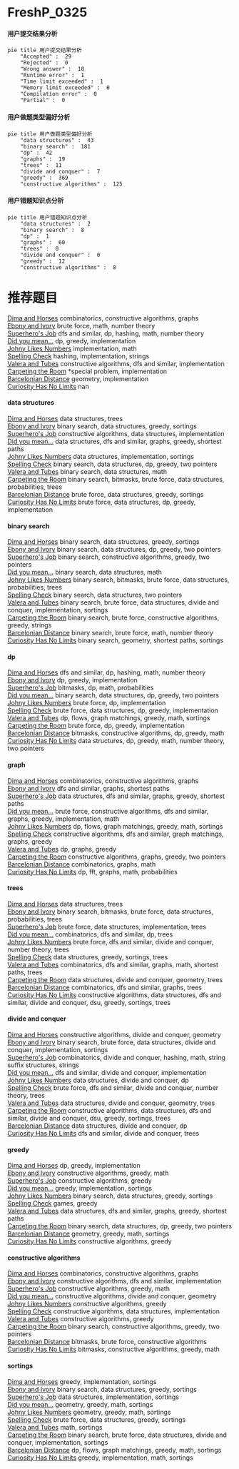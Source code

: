 # FreshP_0325
<!-- tabs:start -->
#### **用户提交结果分析**

```mermaid
pie title 用户提交结果分析
    "Accepted" :  29
    "Rejected" :  0
    "Wrong answer" :  18
    "Runtime error" :  1
    "Time limit exceeded" :  1
    "Memory limit exceeded" :  0
    "Compilation error" :  0
    "Partial" :  0
```
#### **用户做题类型偏好分析**

```mermaid
pie title 用户做题类型偏好分析
    "data structures" :  43
    "binary search" :  181
    "dp" :  42
    "graphs" :  19
    "trees" :  11
    "divide and conquer" :  7
    "greedy" :  369
    "constructive algorithms" :  125
```
#### **用户错题知识点分析**

```mermaid
pie title 用户错题知识点分析
    "data structures" :  2
    "binary search" :  8
    "dp" :  1
    "graphs" :  60
    "trees" :  0
    "divide and conquer" :  0
    "greedy" :  12
    "constructive algorithms" :  8
```
<!-- tabs:end -->
# 推荐题目
[Dima and Horses](http://codeforces.com/problemset/problem/272/E)		combinatorics,
                        constructive algorithms,
                        graphs		  
[Ebony and Ivory](http://codeforces.com/problemset/problem/633/A)		brute force,
                        math,
                        number theory		  
[Superhero's Job](http://codeforces.com/problemset/problem/542/D)		dfs and similar,
                        dp,
                        hashing,
                        math,
                        number theory		  
[Did you mean...](https://codeforces.com/contest/860/problem/A)		dp,
                        greedy,
                        implementation		  
[Johny Likes Numbers](http://codeforces.com/problemset/problem/678/A)		implementation,
                        math		  
[Spelling Check](http://codeforces.com/problemset/problem/39/J)		hashing,
                        implementation,
                        strings		  
[Valera and Tubes](http://codeforces.com/problemset/problem/441/C)		constructive algorithms,
                        dfs and similar,
                        implementation		  
[Carpeting the Room](http://codeforces.com/problemset/problem/100/A)		*special problem,
                        implementation		  
[Barcelonian Distance](http://codeforces.com/problemset/problem/1032/D)		geometry,
                        implementation		  
[Curiosity Has No Limits](http://codeforces.com/problemset/problem/1031/B)		nan		  
<!-- tabs:start -->
#### **data structures**
[Dima and Horses](http://codeforces.com/problemset/problem/1110/F)		data structures,
                        trees		  
[Ebony and Ivory](http://codeforces.com/problemset/problem/567/D)		binary search,
                        data structures,
                        greedy,
                        sortings		  
[Superhero's Job](http://codeforces.com/problemset/problem/156/B)		constructive algorithms,
                        data structures,
                        implementation		  
[Did you mean...](http://codeforces.com/problemset/problem/1106/D)		data structures,
                        dfs and similar,
                        graphs,
                        greedy,
                        shortest paths		  
[Johny Likes Numbers](https://codeforces.com/contest/860/problem/B)		data structures,
                        implementation,
                        sortings		  
[Spelling Check](http://codeforces.com/problemset/problem/1492/C)		binary search,
                        data structures,
                        dp,
                        greedy,
                        two pointers		  
[Valera and Tubes](http://codeforces.com/problemset/problem/1490/G)		binary search,
                        data structures,
                        math		  
[Carpeting the Room](http://codeforces.com/problemset/problem/1479/D)		binary search,
                        bitmasks,
                        brute force,
                        data structures,
                        probabilities,
                        trees		  
[Barcelonian Distance](http://codeforces.com/problemset/problem/1497/A)		brute force,
                        data structures,
                        greedy,
                        sortings		  
[Curiosity Has No Limits](http://codeforces.com/problemset/problem/1491/C)		brute force,
                        data structures,
                        dp,
                        greedy,
                        implementation		  
#### **binary search**
[Dima and Horses](http://codeforces.com/problemset/problem/567/D)		binary search,
                        data structures,
                        greedy,
                        sortings		  
[Ebony and Ivory](http://codeforces.com/problemset/problem/1492/C)		binary search,
                        data structures,
                        dp,
                        greedy,
                        two pointers		  
[Superhero's Job](http://codeforces.com/problemset/problem/1463/D)		binary search,
                        constructive algorithms,
                        greedy,
                        two pointers		  
[Did you mean...](http://codeforces.com/problemset/problem/1490/G)		binary search,
                        data structures,
                        math		  
[Johny Likes Numbers](http://codeforces.com/problemset/problem/1479/D)		binary search,
                        bitmasks,
                        brute force,
                        data structures,
                        probabilities,
                        trees		  
[Spelling Check](http://codeforces.com/problemset/problem/1436/E)		binary search,
                        data structures,
                        two pointers		  
[Valera and Tubes](http://codeforces.com/problemset/problem/1461/D)		binary search,
                        brute force,
                        data structures,
                        divide and conquer,
                        implementation,
                        sortings		  
[Carpeting the Room](http://codeforces.com/problemset/problem/1493/C)		binary search,
                        brute force,
                        constructive algorithms,
                        greedy,
                        strings		  
[Barcelonian Distance](http://codeforces.com/problemset/problem/1487/D)		binary search,
                        brute force,
                        math,
                        number theory		  
[Curiosity Has No Limits](http://codeforces.com/problemset/problem/1486/B)		binary search,
                        geometry,
                        shortest paths,
                        sortings		  
#### **dp**
[Dima and Horses](http://codeforces.com/problemset/problem/542/D)		dfs and similar,
                        dp,
                        hashing,
                        math,
                        number theory		  
[Ebony and Ivory](https://codeforces.com/contest/860/problem/A)		dp,
                        greedy,
                        implementation		  
[Superhero's Job](http://codeforces.com/problemset/problem/441/E)		bitmasks,
                        dp,
                        math,
                        probabilities		  
[Did you mean...](http://codeforces.com/problemset/problem/1492/C)		binary search,
                        data structures,
                        dp,
                        greedy,
                        two pointers		  
[Johny Likes Numbers](https://codeforces.com/contest/1457/problem/C)		brute force,
                        dp,
                        implementation		  
[Spelling Check](http://codeforces.com/problemset/problem/1491/C)		brute force,
                        data structures,
                        dp,
                        greedy,
                        implementation		  
[Valera and Tubes](http://codeforces.com/problemset/problem/1437/C)		dp,
                        flows,
                        graph matchings,
                        greedy,
                        math,
                        sortings		  
[Carpeting the Room](http://codeforces.com/problemset/problem/1499/B)		brute force,
                        dp,
                        greedy,
                        implementation		  
[Barcelonian Distance](http://codeforces.com/problemset/problem/1491/D)		bitmasks,
                        constructive algorithms,
                        dp,
                        greedy,
                        math		  
[Curiosity Has No Limits](http://codeforces.com/problemset/problem/1497/E1)		data structures,
                        dp,
                        greedy,
                        math,
                        number theory,
                        two pointers		  
#### **graph**
[Dima and Horses](http://codeforces.com/problemset/problem/272/E)		combinatorics,
                        constructive algorithms,
                        graphs		  
[Ebony and Ivory](http://codeforces.com/problemset/problem/590/C)		dfs and similar,
                        graphs,
                        shortest paths		  
[Superhero's Job](http://codeforces.com/problemset/problem/1106/D)		data structures,
                        dfs and similar,
                        graphs,
                        greedy,
                        shortest paths		  
[Did you mean...](http://codeforces.com/problemset/problem/1487/C)		brute force,
                        constructive algorithms,
                        dfs and similar,
                        graphs,
                        greedy,
                        implementation,
                        math		  
[Johny Likes Numbers](http://codeforces.com/problemset/problem/1437/C)		dp,
                        flows,
                        graph matchings,
                        greedy,
                        math,
                        sortings		  
[Spelling Check](http://codeforces.com/problemset/problem/1470/D)		constructive algorithms,
                        dfs and similar,
                        graph matchings,
                        graphs,
                        greedy		  
[Valera and Tubes](http://codeforces.com/problemset/problem/1476/C)		dp,
                        graphs,
                        greedy		  
[Carpeting the Room](http://codeforces.com/problemset/problem/1304/D)		constructive algorithms,
                        graphs,
                        greedy,
                        two pointers		  
[Barcelonian Distance](http://codeforces.com/problemset/problem/1475/C)		combinatorics,
                        graphs,
                        math		  
[Curiosity Has No Limits](http://codeforces.com/problemset/problem/553/E)		dp,
                        fft,
                        graphs,
                        math,
                        probabilities		  
#### **trees**
[Dima and Horses](http://codeforces.com/problemset/problem/1110/F)		data structures,
                        trees		  
[Ebony and Ivory](http://codeforces.com/problemset/problem/1479/D)		binary search,
                        bitmasks,
                        brute force,
                        data structures,
                        probabilities,
                        trees		  
[Superhero's Job](http://codeforces.com/problemset/problem/1511/C)		brute force,
                        data structures,
                        implementation,
                        trees		  
[Did you mean...](http://codeforces.com/problemset/problem/1499/F)		combinatorics,
                        dfs and similar,
                        dp,
                        trees		  
[Johny Likes Numbers](http://codeforces.com/problemset/problem/1491/E)		brute force,
                        dfs and similar,
                        divide and conquer,
                        number theory,
                        trees		  
[Spelling Check](http://codeforces.com/problemset/problem/1466/D)		data structures,
                        greedy,
                        sortings,
                        trees		  
[Valera and Tubes](http://codeforces.com/problemset/problem/1495/D)		combinatorics,
                        dfs and similar,
                        graphs,
                        math,
                        shortest paths,
                        trees		  
[Carpeting the Room](http://codeforces.com/problemset/problem/1303/G)		data structures,
                        divide and conquer,
                        geometry,
                        trees		  
[Barcelonian Distance](http://codeforces.com/problemset/problem/1454/E)		combinatorics,
                        dfs and similar,
                        graphs,
                        trees		  
[Curiosity Has No Limits](http://codeforces.com/problemset/problem/1494/D)		constructive algorithms,
                        data structures,
                        dfs and similar,
                        divide and conquer,
                        dsu,
                        greedy,
                        sortings,
                        trees		  
#### **divide and conquer**
[Dima and Horses](http://codeforces.com/problemset/problem/1070/M)		constructive algorithms,
                        divide and conquer,
                        geometry		  
[Ebony and Ivory](http://codeforces.com/problemset/problem/1461/D)		binary search,
                        brute force,
                        data structures,
                        divide and conquer,
                        implementation,
                        sortings		  
[Superhero's Job](http://codeforces.com/problemset/problem/1466/G)		combinatorics,
                        divide and conquer,
                        hashing,
                        math,
                        string suffix structures,
                        strings		  
[Did you mean...](http://codeforces.com/problemset/problem/1490/D)		dfs and similar,
                        divide and conquer,
                        implementation		  
[Johny Likes Numbers](https://codeforces.com/contest/1483/problem/C)		data structures,
                        divide and conquer,
                        dp		  
[Spelling Check](http://codeforces.com/problemset/problem/1491/E)		brute force,
                        dfs and similar,
                        divide and conquer,
                        number theory,
                        trees		  
[Valera and Tubes](http://codeforces.com/problemset/problem/1303/G)		data structures,
                        divide and conquer,
                        geometry,
                        trees		  
[Carpeting the Room](http://codeforces.com/problemset/problem/1494/D)		constructive algorithms,
                        data structures,
                        dfs and similar,
                        divide and conquer,
                        dsu,
                        greedy,
                        sortings,
                        trees		  
[Barcelonian Distance](http://codeforces.com/problemset/problem/1482/E)		data structures,
                        divide and conquer,
                        dp		  
[Curiosity Has No Limits](http://codeforces.com/problemset/problem/566/C)		dfs and similar,
                        divide and conquer,
                        trees		  
#### **greedy**
[Dima and Horses](https://codeforces.com/contest/860/problem/A)		dp,
                        greedy,
                        implementation		  
[Ebony and Ivory](http://codeforces.com/problemset/problem/1088/C)		constructive algorithms,
                        greedy,
                        math		  
[Superhero's Job](https://codeforces.com/contest/516/problem/B)		constructive algorithms,
                        greedy		  
[Did you mean...](http://codeforces.com/problemset/problem/1216/B)		greedy,
                        implementation,
                        sortings		  
[Johny Likes Numbers](http://codeforces.com/problemset/problem/567/D)		binary search,
                        data structures,
                        greedy,
                        sortings		  
[Spelling Check](https://codeforces.com/contest/1496/problem/D)		games,
                        greedy		  
[Valera and Tubes](http://codeforces.com/problemset/problem/1106/D)		data structures,
                        dfs and similar,
                        graphs,
                        greedy,
                        shortest paths		  
[Carpeting the Room](http://codeforces.com/problemset/problem/1492/C)		binary search,
                        data structures,
                        dp,
                        greedy,
                        two pointers		  
[Barcelonian Distance](https://codeforces.com/contest/1496/problem/C)		geometry,
                        greedy,
                        math,
                        sortings		  
[Curiosity Has No Limits](http://codeforces.com/problemset/problem/1493/A)		constructive algorithms,
                        greedy		  
#### **constructive algorithms**
[Dima and Horses](http://codeforces.com/problemset/problem/272/E)		combinatorics,
                        constructive algorithms,
                        graphs		  
[Ebony and Ivory](http://codeforces.com/problemset/problem/441/C)		constructive algorithms,
                        dfs and similar,
                        implementation		  
[Superhero's Job](http://codeforces.com/problemset/problem/1088/C)		constructive algorithms,
                        greedy,
                        math		  
[Did you mean...](http://codeforces.com/problemset/problem/1070/M)		constructive algorithms,
                        divide and conquer,
                        geometry		  
[Johny Likes Numbers](https://codeforces.com/contest/516/problem/B)		constructive algorithms,
                        greedy		  
[Spelling Check](http://codeforces.com/problemset/problem/156/B)		constructive algorithms,
                        data structures,
                        implementation		  
[Valera and Tubes](http://codeforces.com/problemset/problem/1493/A)		constructive algorithms,
                        greedy		  
[Carpeting the Room](http://codeforces.com/problemset/problem/1463/D)		binary search,
                        constructive algorithms,
                        greedy,
                        two pointers		  
[Barcelonian Distance](https://codeforces.com/contest/1456/problem/B)		bitmasks,
                        brute force,
                        constructive algorithms		  
[Curiosity Has No Limits](http://codeforces.com/problemset/problem/1492/D)		bitmasks,
                        constructive algorithms,
                        greedy,
                        math		  
#### **sortings**
[Dima and Horses](http://codeforces.com/problemset/problem/1216/B)		greedy,
                        implementation,
                        sortings		  
[Ebony and Ivory](http://codeforces.com/problemset/problem/567/D)		binary search,
                        data structures,
                        greedy,
                        sortings		  
[Superhero's Job](https://codeforces.com/contest/860/problem/B)		data structures,
                        implementation,
                        sortings		  
[Did you mean...](https://codeforces.com/contest/1496/problem/C)		geometry,
                        greedy,
                        math,
                        sortings		  
[Johny Likes Numbers](http://codeforces.com/problemset/problem/1495/A)		geometry,
                        greedy,
                        math,
                        sortings		  
[Spelling Check](http://codeforces.com/problemset/problem/1497/A)		brute force,
                        data structures,
                        greedy,
                        sortings		  
[Valera and Tubes](http://codeforces.com/problemset/problem/1427/A)		math,
                        sortings		  
[Carpeting the Room](http://codeforces.com/problemset/problem/1461/D)		binary search,
                        brute force,
                        data structures,
                        divide and conquer,
                        implementation,
                        sortings		  
[Barcelonian Distance](http://codeforces.com/problemset/problem/1437/C)		dp,
                        flows,
                        graph matchings,
                        greedy,
                        math,
                        sortings		  
[Curiosity Has No Limits](http://codeforces.com/problemset/problem/1473/A)		greedy,
                        implementation,
                        math,
                        sortings		  
<!-- tabs:end -->
